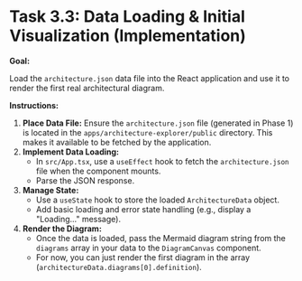 # Task 3.3: Data Loading & Initial Visualization (Implementation)

**Goal:**

Load the `architecture.json` data file into the React application and use it to render the first real architectural diagram.

**Instructions:**

1.  **Place Data File:** Ensure the `architecture.json` file (generated in Phase 1) is located in the `apps/architecture-explorer/public` directory. This makes it available to be fetched by the application.
2.  **Implement Data Loading:**
    *   In `src/App.tsx`, use a `useEffect` hook to fetch the `architecture.json` file when the component mounts.
    *   Parse the JSON response.
3.  **Manage State:**
    *   Use a `useState` hook to store the loaded `ArchitectureData` object.
    *   Add basic loading and error state handling (e.g., display a "Loading..." message).
4.  **Render the Diagram:**
    *   Once the data is loaded, pass the Mermaid diagram string from the `diagrams` array in your data to the `DiagramCanvas` component.
    *   For now, you can just render the first diagram in the array (`architectureData.diagrams[0].definition`).
